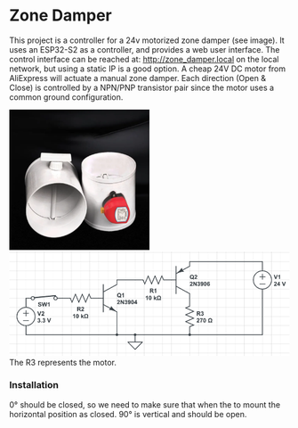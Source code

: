 # Zone Damper
This project is a controller for a 24v motorized zone damper (see image). 
It uses an ESP32-S2 as a controller, and provides a web user interface.
The control interface can be reached at: http://zone_damper.local on the local network, but using a static IP is a good option.
A cheap 24V DC motor from AliExpress will actuate a manual zone damper.
Each direction (Open & Close) is controlled by a NPN/PNP transistor pair since the motor uses a common ground configuration.

<img src="Motorized-Zone-Dampers.webp" width=50% />
<img src="switch.png"/>
The R3 represents the motor.

### Installation 
0° should be closed, so we need to make sure that when the to mount the horizontal position as closed.
90° is vertical and should be open.

